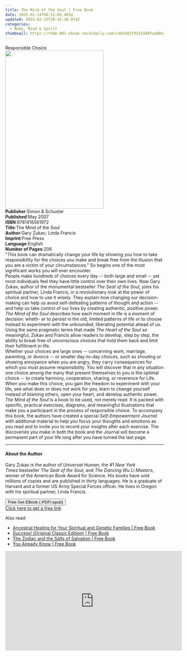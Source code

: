 ```yaml
---
title: The Mind of the Soul | Free Book
date: 2025-02-14T00:11:03.465Z
updated: 2025-02-15T20:42:20.074Z
categories:
  - Body, Mind & Spirit
thumbnail: https://thmb-001-ebook.techidaily.com/cdbd282f9215d40faa80e257dce5a4de77138261a2dc403ec4dea42d4d04c608.jpg
---
```

<main id="book-container">
  <div class="flex flex-col">
    <div class="book-brief flex-1 py-6 px-4 sm:p-6 md:py-10 md:px-8">
      <!-- brief-->
      <div class="book-brief-main">Responsible Choice</div>
    </div>
    <div
      class="book-meta-info flex-1 grid gap-4 col-start-1 col-end-3 row-start-1 sm:mb-6 sm:grid-cols-4 lg:gap-6 lg:col-start-2 lg:row-end-6 lg:row-span-6 lg:mb-0"
    >
      <div
        class="book-meta-info-left place-content-center mt-4 p-4 text-sm leading-6 col-start-2 col-span-2 dark:text-slate-400"
      >
        <img
          class="w-full h-500 object-cover rounded-lg sm:h-255 sm:col-span-2 lg:col-span-full"
          src="https://img-001-ebook.techidaily.com/96c09e9887e9691345bac59d63d8ed07ad35557f365cdb2043ac6d32b3fda794.jpg"
          alt=""
          width="312"
          height="500"
        />
      </div>
      <div
        class="book-meta-info-right mt-2 col-start-1 row-start-2 col-span-3 self-center"
      >
        <!-- meta data  -->
        <div class="flex flex-col px-4 md:px-8">
          <div class="flex-1">
            <strong>Publisher</strong>:<span class="px-2"
              >Simon &amp; Schuster</span
            >
          </div>
          <div class="flex-1">
            <strong>Published</strong>:<span class="px-2">May 2007</span>
          </div>
          <div class="flex-1">
            <strong>ISBN</strong>:<span class="px-2">9781416561972</span>
          </div>
          <div class="flex-1">
            <strong>Title</strong>:<span class="px-2"
              >The Mind of the Soul</span
            >
          </div>
          <div class="flex-1">
            <strong>Author</strong>:<span class="px-2"
              >Gary Zukav; Linda Francis</span
            >
          </div>
          <div class="flex-1">
            <strong>Imprint</strong>:<span class="px-2">Free Press</span>
          </div>
          <div class="flex-1">
            <strong>Language</strong>:<span class="px-2">English</span>
          </div>
          <div class="flex-1">
            <strong>Number of Pages</strong>:<span class="px-2">206</span>
          </div>
        </div>
      </div>
    </div>
    <div class="book-description flex-1 py-6 px-4 sm:p-6 md:py-10 md:px-8">
      <div class="book-description-main">
        <div accordion-content="" id="description">
          "This book can dramatically change your life by showing you how to
          take responsibility for the choices you make and break free from the
          illusion that you are a victim of your circumstances." So begins one
          of the most significant works you will ever encounter. <br />
          People make hundreds of choices every day -- both large and small --
          yet most individuals feel they have little control over their own
          lives. Now Gary Zukav, author of the monumental bestseller
          <i>The Seat of the Soul,</i> joins his spiritual partner, Linda
          Francis, in a revolutionary look at the power of choice and how to use
          it wisely. They explain how changing our decision-making can help us
          avoid self-defeating patterns of thought and action -- and help us
          take control of our lives by creating authentic, positive power.
          <br /><i>The Mind of the Soul</i> describes how each moment in life is
          a moment of decision: wheth- er to persist in the old, limited
          patterns of life or to choose instead to experiment with the
          unbounded, liberating potential ahead of us. Using the same pragmatic
          terms that made <i>The Heart of the Soul</i> so meaningful, Zukav and
          Francis allow readers to develop, step by step, the ability to break
          free of unconscious choices that hold them back and limit their
          fulfillment in life. <br />
          Whether your choices are large ones -- concerning work, marriage,
          parenting, or divorce -- or smaller day-to-day choices, such as
          shouting or showing annoyance when you are angry, they carry
          consequences for which you must assume responsibility. You will
          discover that in any situation one choice among the many that present
          themselves to you is the optimal choice -- to create harmony,
          cooperation, sharing, or reverence for Life. When you make this
          choice, you gain the freedom to experiment with your life, see what
          does or does not work for you, learn to change yourself instead of
          blaming others, open your heart, and develop authentic power. <br /><i
            >The Mind of the Soul</i
          >
          is a book to be used, not merely read. It is packed with specific,
          practical exercises, diagrams, and meaningful illustrations that make
          you a participant in the process of responsible choice. To accompany
          this book, the authors have created a special
          <i>Self-Empowerment Journal</i> with additional material to help you
          focus your thoughts and emotions as you read and to invite you to
          record your insights after each exercise. The discoveries you make in
          both the book and the Journal will become a permanent part of your
          life long after you have turned the last page.
        </div>
        <div class="accordion-fader"></div>
      </div>
    </div>
    <div class="book-excerpts flex-1 py-6 px-4 sm:p-6 md:py-10 md:px-8">
      <!-- excerpts-->
      <div class="book-excerpts-main">
        <hr />
        <h4 class="placeholder placeholder-heading">
          <span>About the Author</span>
        </h4>
        <p>
          Gary Zukav is the author of&nbsp;<i>Universal Human</i>,&nbsp;the
          #1&nbsp;<i>New York Times</i>&nbsp;bestseller<i>&nbsp;The</i>&nbsp;<i
            >Seat of the Soul</i
          >, and&nbsp;<i>The Dancing Wu Li&nbsp;Masters</i>, winner of the
          American Book Award for Science. His books have sold millions of
          copies and are published in thirty languages. He is a graduate of
          Harvard and a former US Army Special Forces officer. He lives in
          Oregon with his spiritual partner, Linda Francis.
        </p>
      </div>
    </div>
    <div
      class="book-about-author flex-1 py-6 px-4 sm:p-6 md:py-10 md:px-8"
    ></div>
    <div class="book-free-get flex-1 py-6 px-4 sm:p-6 md:py-10 md:px-8">
      <button
        id="btn-free-get"
        class="bg-blue-500 hover:bg-blue-700 text-white font-bold py-2 px-4 rounded"
      >
        Free Get EBook (.PDF/.epub)
      </button>
      <div id="countdown-display" class="px-2 text-lg mt-2"></div>
      <a
        id="free-link"
        class="hidden bg-blue-500 hover:bg-blue-700 text-white font-bold py-2 px-4 rounded"
        href="https://www.ebooks.com/en-us/book/211244535/the-mind-of-the-soul/gary-zukav/"
        target="_blank"
        >Click here to get a free link</a
      >
    </div>
    <script>
      let countdownTime = 0;
      let countdownInterval = null;
      document
        .getElementById('btn-free-get')
        .addEventListener('click', startCountdown);
      function startCountdown() {
        countdownTime = new Date().getTime() + 60000 * 3;
        countdownInterval = setInterval(updateCountdown, 1000);
        document.getElementById('btn-free-get').disabled = true;
        document
          .getElementById('btn-free-get')
          .classList.add('bg-gray-500', 'cursor-not-allowed');
      }
      function updateCountdown() {
        let currentTime = new Date().getTime();
        let timeLeft = countdownTime - currentTime;
        let secondsLeft = Math.floor(timeLeft / 1000);
        document.getElementById('countdown-display').innerHTML =
          `Remaining time: ${secondsLeft} seconds.`;
        if (secondsLeft <= 0) {
          clearInterval(countdownInterval);
          document.getElementById('btn-free-get').classList.add('hidden');
          document.getElementById('free-link').classList.remove('hidden');
          document.getElementById('countdown-display').innerHTML = '';
        }
      }
    </script>
  </div>
</main>

<ins class="adsbygoogle"
      style="display:block"
      data-ad-client="ca-pub-7571918770474297"
      data-ad-slot="8358498916"
      data-ad-format="auto"
      data-full-width-responsive="true"></ins>
    

<span class="atpl-alsoreadstyle">Also read:</span>
<div><ul>
<li><a href="https://novels-ebooks.techidaily.com/209776255-9781644110355-ancestral-healing-for-your-spiritual-and-genetic-families/"><u>Ancestral Healing for Your Spiritual and Genetic Families | Free Book</u></a></li>
<li><a href="https://novels-ebooks.techidaily.com/209776661-9781722523657-success-original-classic-edition/"><u>Success! (Original Classic Edition) | Free Book</u></a></li>
<li><a href="https://novels-ebooks.techidaily.com/209776658-9781420963083-the-zodiac-and-the-salts-of-salvation/"><u>The Zodiac and the Salts of Salvation | Free Book</u></a></li>
<li><a href="https://novels-ebooks.techidaily.com/209776805-9781760872243-you-already-know/"><u>You Already Know | Free Book</u></a></li>
</ul></div>

<!-- affiliate ads begin -->
<iframe width="560" height="315" src="https://www.youtube.com/embed/fvAC8jgs62o?si=xqEXZ7dpAXZ4sZ7A" title="YouTube video player" frameborder="0" allow="accelerometer; autoplay; clipboard-write; encrypted-media; gyroscope; picture-in-picture; web-share" referrerpolicy="strict-origin-when-cross-origin" allowfullscreen></iframe>
<!-- affiliate ads end -->

